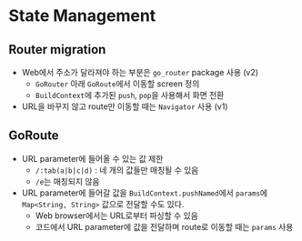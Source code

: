 # State Management

## Router migration

- Web에서 주소가 달라져야 하는 부분은 `go_router` package 사용 (v2)
  - `GoRouter` 아래 `GoRoute`에서 이동할 screen 정의
  - `BuildContext`에 추가된 `push`, `pop`을 사용해서 화면 전환
- URL을 바꾸지 않고 route만 이동할 때는 `Navigator` 사용 (v1)

## GoRoute

- URL parameter에 들어올 수 있는 값 제한
  - `/:tab(a|b|c|d)` : 네 개의 값들만 매칭될 수 있음
  - `/e`는 매칭되지 않음
- URL parameter에 들어갈 값을 `BuildContext.pushNamed`에서 `params`에 `Map<String, String>` 값으로 전달할 수도 있다.
  - Web browser에서는 URL로부터 파싱할 수 있음
  - 코드에서 URL parameter에 값을 전달하며 route로 이동할 때는 `params` 사용
